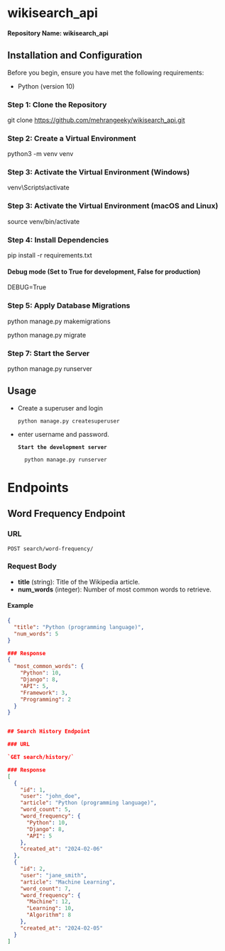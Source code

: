 # wikisearch_api

#### Repository Name: wikisearch_api


## Installation and Configuration

Before you begin, ensure you have met the following requirements:

- Python (version 10)

### Step 1: Clone the Repository
git clone https://github.com/mehrangeeky/wikisearch_api.git
### Step 2: Create a Virtual Environment
python3 -m venv venv

### Step 3: Activate the Virtual Environment (Windows)
venv\Scripts\activate

### Step 3: Activate the Virtual Environment (macOS and Linux)
source venv/bin/activate

### Step 4: Install Dependencies
pip install -r requirements.txt


#### Debug mode (Set to True for development, False for production)

DEBUG=True


### Step 5: Apply Database Migrations
python manage.py makemigrations

python manage.py migrate

### Step 7: Start the Server
python manage.py runserver

## Usage

- Create a superuser and login
    
    `python manage.py createsuperuser`

- enter username and password.
    
    **`Start the development server`**
        
        python manage.py runserver


# Endpoints

## Word Frequency Endpoint

### URL

`POST search/word-frequency/`

### Request Body

- **title** (string): Title of the Wikipedia article.
- **num_words** (integer): Number of most common words to retrieve.

#### Example

```json
{
  "title": "Python (programming language)",
  "num_words": 5
}

### Response
{
  "most_common_words": {
    "Python": 10,
    "Django": 8,
    "API": 5,
    "Framework": 3,
    "Programming": 2
  }
}


## Search History Endpoint

### URL

`GET search/history/`

### Response
[
  {
    "id": 1,
    "user": "john_doe",
    "article": "Python (programming language)",
    "word_count": 5,
    "word_frequency": {
      "Python": 10,
      "Django": 8,
      "API": 5
    },
    "created_at": "2024-02-06"
  },
  {
    "id": 2,
    "user": "jane_smith",
    "article": "Machine Learning",
    "word_count": 7,
    "word_frequency": {
      "Machine": 12,
      "Learning": 10,
      "Algorithm": 8
    },
    "created_at": "2024-02-05"
  }
]
